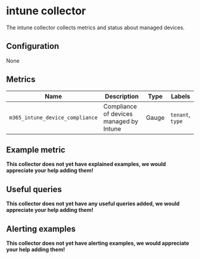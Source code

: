 # intune collector

The intune collector collects metrics and status about managed devices.

## Configuration

None

## Metrics

| Name                            | Description                             | Type  | Labels           |
|---------------------------------|-----------------------------------------|-------|------------------|
| `m365_intune_device_compliance` | Compliance of devices managed by Intune | Gauge | `tenant`, `type` |

## Example metric
__This collector does not yet have explained examples, we would appreciate your help adding them!__

## Useful queries
__This collector does not yet have any useful queries added, we would appreciate your help adding them!__

## Alerting examples
__This collector does not yet have alerting examples, we would appreciate your help adding them!__

